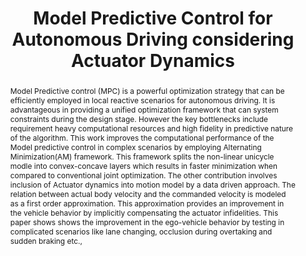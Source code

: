 ---
layout: project-page-new
title: "Model Predictive Control for Autonomous Driving considering Actuator Dynamics"
authors:
  - name: Mithun Babu
    sup: 1
  - name: Raghu Ram Theerthala
    sup: 1
  - name: Arun Kumar Singh
    sup: 2
  - name: Baladhurgesh B.P.
    sup: 1
  - name: Bharath Gopalakrishnan
    sup: 1
  - name: K. Madhava Krishna
    sup: 1
  - name: Shanti Medasani
    sup: 1
affiliations:
  - name: IIIT Hyderabad, India
    link: https://robotics.iiit.ac.in
    sup: 1
  - name: TUIT, University of Tartu, Estonia
    link: #
    sup: 2
  - name: MathWorks, Inc.
    link: #
    sup: 3
permalink: /publications/2019/Babu_Model-Predictive-Control/
abstract: "Model Predictive control (MPC) is a powerful optimization strategy that can be efficiently employed in local reactive scenarios for autonomous driving. It is advantageous in providing a unified optimization framework that can system constraints during the design stage. However the key bottlenecks include requirement heavy computational resources and high fidelity in predictive nature of the algorithm. This work improves the computational performance of the Model predictive control in complex scenarios by employing Alternating Minimization(AM) framework. This framework splits the non-linear unicycle modle into convex-concave layers which results in faster minimization when compared to conventional joint optimization. The other contribution involves inclusion of Actuator dynamics into motion model by a data driven approach. The relation between actual body velocity and the commanded velocity is modeled as a first order approximation. This approximation provides an improvement in the vehicle behavior by implicitly compensating the actuator infidelities. This paper shows shows the improvement in the ego-vehicle behavior by testing in complicated scenarios like lane changing, occlusion during overtaking and sudden braking etc.,"
paper: https://iiitaphyd-my.sharepoint.com/:b:/g/personal/robotics_iiit_ac_in/EQ3-CHXIgK5NhTFAnSab6KMBjkswnh8pWoOPG4F9z2CdzQ?download=1
video: https://iiitaphyd-my.sharepoint.com/:v:/g/personal/robotics_iiit_ac_in/EWIGb9mCItRCn3MdOqei8_YB_9MJPqDVFhGT7cFwkKlTiQ?download=1
# iframe: https://www.youtube.com/embed/jhjskX4FQwA

---